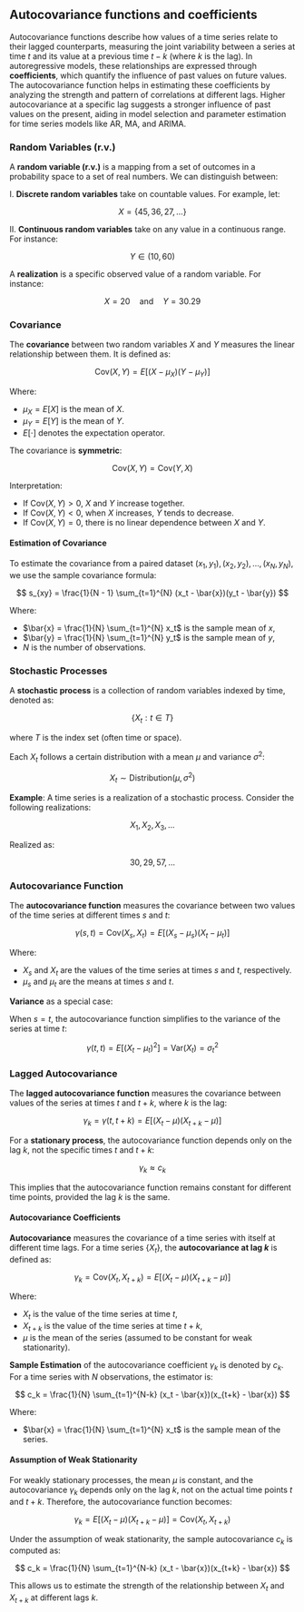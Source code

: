 ## Autocovariance functions and coefficients

Autocovariance functions describe how values of a time series relate to their lagged counterparts, measuring the joint variability between a series at time $t$ and its value at a previous time $t-k$ (where $k$ is the lag). In autoregressive models, these relationships are expressed through **coefficients**, which quantify the influence of past values on future values. The autocovariance function helps in estimating these coefficients by analyzing the strength and pattern of correlations at different lags. Higher autocovariance at a specific lag suggests a stronger influence of past values on the present, aiding in model selection and parameter estimation for time series models like AR, MA, and ARIMA.

### Random Variables (r.v.)

A **random variable (r.v.)** is a mapping from a set of outcomes in a probability space to a set of real numbers. We can distinguish between:

I. **Discrete random variables** take on countable values. For example, let:

$$
X = \{45, 36, 27, \dots\}
$$

II. **Continuous random variables** take on any value in a continuous range. For instance:

$$
Y \in (10, 60)
$$

A **realization** is a specific observed value of a random variable. For instance:

$$
X = 20 \quad \text{and} \quad Y = 30.29
$$

###  Covariance

The **covariance** between two random variables $X$ and $Y$ measures the linear relationship between them. It is defined as:

$$
\text{Cov}(X, Y) = E\left[(X - \mu_X)(Y - \mu_Y)\right]
$$

Where:

- $\mu_X = E[X]$ is the mean of $X$.
- $\mu_Y = E[Y]$ is the mean of $Y$.
- $E[\cdot]$ denotes the expectation operator.

The covariance is **symmetric**:

$$
\text{Cov}(X, Y) = \text{Cov}(Y, X)
$$

Interpretation:

- If $\text{Cov}(X, Y) > 0$, $X$ and $Y$ increase together.
- If $\text{Cov}(X, Y) < 0$, when $X$ increases, $Y$ tends to decrease.
- If $\text{Cov}(X, Y) = 0$, there is no linear dependence between $X$ and $Y$.

#### Estimation of Covariance

To estimate the covariance from a paired dataset $(x_1, y_1), (x_2, y_2), \dots, (x_N, y_N)$, we use the sample covariance formula:

$$
s_{xy} = \frac{1}{N - 1} \sum_{t=1}^{N} (x_t - \bar{x})(y_t - \bar{y})
$$

Where:

- $\bar{x} = \frac{1}{N} \sum_{t=1}^{N} x_t$ is the sample mean of $x$,
- $\bar{y} = \frac{1}{N} \sum_{t=1}^{N} y_t$ is the sample mean of $y$,
- $N$ is the number of observations.

### Stochastic Processes

A **stochastic process** is a collection of random variables indexed by time, denoted as:

$$
\{X_t : t \in T\}
$$

where $T$ is the index set (often time or space).

Each $X_t$ follows a certain distribution with a mean $\mu$ and variance $\sigma^2$:

$$
X_t \sim \text{Distribution}(\mu, \sigma^2)
$$

**Example**: A time series is a realization of a stochastic process. Consider the following realizations:

$$
X_1, X_2, X_3, \dots
$$

Realized as:

$$
30, 29, 57, \dots
$$

### Autocovariance Function

The **autocovariance function** measures the covariance between two values of the time series at different times $s$ and $t$:

$$
\gamma(s, t) = \text{Cov}(X_s, X_t) = E\left[(X_s - \mu_s)(X_t - \mu_t)\right]
$$
  
Where:

- $X_s$ and $X_t$ are the values of the time series at times $s$ and $t$, respectively.
- $\mu_s$ and $\mu_t$ are the means at times $s$ and $t$.

**Variance** as a special case:

When $s = t$, the autocovariance function simplifies to the variance of the series at time $t$:

$$
\gamma(t, t) = E\left[(X_t - \mu_t)^2\right] = \text{Var}(X_t) = \sigma_t^2
$$

### Lagged Autocovariance

The **lagged autocovariance function** measures the covariance between values of the series at times $t$ and $t+k$, where $k$ is the lag:

$$
\gamma_k = \gamma(t, t+k) = E\left[(X_t - \mu)(X_{t+k} - \mu)\right]
$$

For a **stationary process**, the autocovariance function depends only on the lag $k$, not the specific times $t$ and $t+k$:

$$
\gamma_k \approx c_k
$$

This implies that the autocovariance function remains constant for different time points, provided the lag $k$ is the same.

#### Autocovariance Coefficients

**Autocovariance** measures the covariance of a time series with itself at different time lags. For a time series $\{X_t\}$, the **autocovariance at lag $k$** is defined as:

$$
\gamma_k = \text{Cov}(X_t, X_{t+k}) = E\left[(X_t - \mu)(X_{t+k} - \mu)\right]
$$

Where:

- $X_t$ is the value of the time series at time $t$,
- $X_{t+k}$ is the value of the time series at time $t+k$,
- $\mu$ is the mean of the series (assumed to be constant for weak stationarity).

**Sample Estimation** of the autocovariance coefficient $\gamma_k$ is denoted by $c_k$. For a time series with $N$ observations, the estimator is:

$$
c_k = \frac{1}{N} \sum_{t=1}^{N-k} (x_t - \bar{x})(x_{t+k} - \bar{x})
$$

Where:

- $\bar{x} = \frac{1}{N} \sum_{t=1}^{N} x_t$ is the sample mean of the series.

#### Assumption of Weak Stationarity

For weakly stationary processes, the mean $\mu$ is constant, and the autocovariance $\gamma_k$ depends only on the lag $k$, not on the actual time points $t$ and $t+k$. Therefore, the autocovariance function becomes:

$$
\gamma_k = E\left[(X_t - \mu)(X_{t+k} - \mu)\right] = \text{Cov}(X_t, X_{t+k})
$$
  
Under the assumption of weak stationarity, the sample autocovariance $c_k$ is computed as:

$$
c_k = \frac{1}{N} \sum_{t=1}^{N-k} (x_t - \bar{x})(x_{t+k} - \bar{x})
$$

This allows us to estimate the strength of the relationship between $X_t$ and $X_{t+k}$ at different lags $k$.

